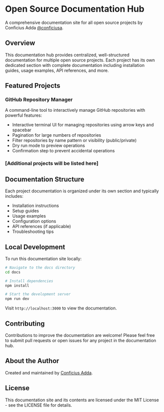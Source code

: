 # Open Source Documentation Hub

A comprehensive documentation site for all open source projects by Conficius Adda [@conficiusa](https://github.com/conficiusa).

## Overview

This documentation hub provides centralized, well-structured documentation for multiple open source projects. Each project has its own dedicated section with complete documentation including installation guides, usage examples, API references, and more.

## Featured Projects

### GitHub Repository Manager

A command-line tool to interactively manage GitHub repositories with powerful features:

- Interactive terminal UI for managing repositories using arrow keys and spacebar
- Pagination for large numbers of repositories
- Filter repositories by name pattern or visibility (public/private)
- Dry run mode to preview operations
- Confirmation step to prevent accidental operations

### [Additional projects will be listed here]

## Documentation Structure

Each project documentation is organized under its own section and typically includes:

- Installation instructions
- Setup guides
- Usage examples
- Configuration options
- API references (if applicable)
- Troubleshooting tips

## Local Development

To run this documentation site locally:

```bash
# Navigate to the docs directory
cd docs

# Install dependencies
npm install

# Start the development server
npm run dev
```

Visit `http://localhost:3000` to view the documentation.

## Contributing

Contributions to improve the documentation are welcome! Please feel free to submit pull requests or open issues for any project in the documentation hub.

## About the Author

Created and maintained by [Conficius Adda](https://github.com/conficiusa).

## License

This documentation site and its contents are licensed under the MIT License - see the LICENSE file for details.
